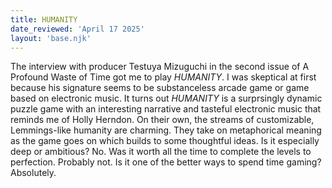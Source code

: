 ```yaml
---
title: HUMANITY
date_reviewed: 'April 17 2025'
layout: 'base.njk'
---
```


The interview with producer Testuya Mizuguchi in the second issue of A Profound Waste of Time got me to play _HUMANITY_. I was skeptical at first because his signature seems to be substanceless arcade game or game based on electronic music. It turns out _HUMANITY_ is a surprsingly dynamic puzzle game with an interesting narrative and tasteful electronic music that reminds me of Holly Herndon. On their own, the streams of customizable, Lemmings-like humanity are charming. They take on metaphorical meaning as the game goes on   which builds to some thoughtful ideas. Is it especially deep or ambitious? No. Was it worth all the time to complete the levels to perfection. Probably not. Is it one of the better ways to spend time gaming? Absolutely.
